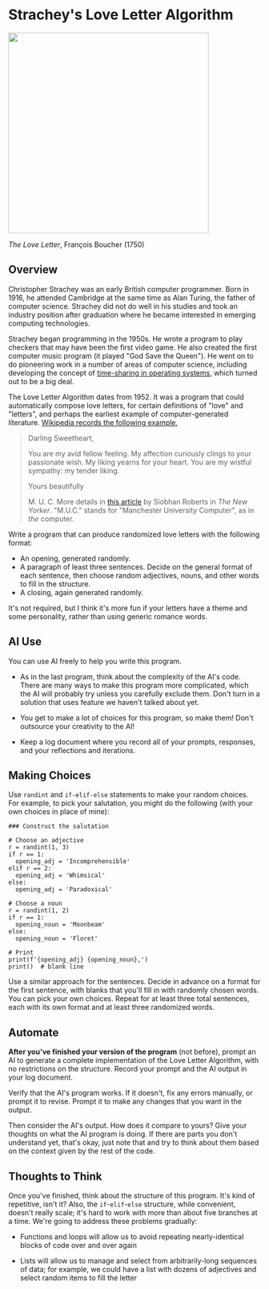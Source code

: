 # Strachey's Love Letter Algorithm

<img src="https://upload.wikimedia.org/wikipedia/commons/thumb/0/08/The_Love_Letter_E10722.jpg/1090px-The_Love_Letter_E10722.jpg" width="400px" />

*The Love Letter*, François Boucher (1750)

## Overview

Christopher Strachey was an early British computer programmer. Born in 1916, he attended Cambridge at the same time as Alan Turing, the father of computer science. Strachey did not do well in his studies and took an industry position after graduation where he became interested in emerging computing technologies.

Strachey began programming in the 1950s. He wrote a program to play checkers that may have been the first video game. He also created the first computer music program (it played "God Save the Queen"). He went on to do pioneering work in a number of areas of computer science, including developing the concept of [time-sharing in operating systems](https://en.wikipedia.org/wiki/Time-sharing), which turned out to be a big deal.

The Love Letter Algorithm dates from 1952. It was a program that could automatically compose love letters, for certain definitions of "love" and "letters", and perhaps the earliest example of computer-generated literature. [Wikipedia records the following example](https://en.wikipedia.org/wiki/Strachey_love_letter_algorithm),
> Darling Sweetheart,
>
>You are my avid fellow feeling. My affection curiously clings to your passionate wish. My liking yearns for your heart. You are my wistful sympathy: my tender liking.
>
>Yours beautifully
>
>M. U. C.
More details in [this article](https://www.newyorker.com/tech/annals-of-technology/christopher-stracheys-nineteen-fifties-love-machine) by Siobhan Roberts in *The New Yorker*. "M.U.C." stands for "Manchester University Computer", as in *the* computer.

Write a program that can produce randomized love letters with the following format:

- An opening, generated randomly.
- A paragraph of least three sentences. Decide on the general format of each sentence, then choose random adjectives, nouns, and other words to fill in the structure.
- A closing, again generated randomly.

It's not required, but I think it's more fun if your letters have a theme and some personality, rather than using generic romance words.

## AI Use

You can use AI freely to help you write this program.

- As in the last program, think about the complexity of the AI's code. There are many ways to make this program more complicated, which the AI will probably try unless you carefully exclude them. Don't turn in a solution that uses feature we haven't talked about yet.

- You get to make a lot of choices for this program, so make them! Don't outsource your creativity to the AI!

- Keep a log document where you record all of your prompts, responses, and your reflections and iterations.

## Making Choices

Use `randint` and `if-elif-else` statements to make your random choices. For example, to pick your salutation, you might do the following (with your own choices in place of mine):

```
### Construct the salutation

# Choose an adjective
r = randint(1, 3)
if r == 1:
  opening_adj = 'Incomprehensible'
elif r == 2:
  opening_adj = 'Whimsical'
else:
  opening_adj = 'Paradoxical'

# Choose a noun
r = randint(1, 2)
if r == 1:
  opening_noun = 'Moonbeam'
else:
  opening_noun = 'Floret'

# Print
print(f'{opening_adj} {opening_noun},')
print()  # blank line 
```

Use a similar approach for the sentences. Decide in advance on a format for the first sentence, with blanks that you'll fill in with randomly chosen words. You can pick your own choices. Repeat for at least three total sentences, each with its own format and at least three randomized words.

## Automate

**After you've finished your version of the program** (not before), prompt an AI to generate a complete implementation of the Love Letter Algorithm, with no restrictions on the structure. Record your prompt and the AI output in your log document.

Verify that the AI's program works. If it doesn't, fix any errors manually, or prompt it to revise. Prompt it to make any changes that you want in the output.

Then consider the AI's output. How does it compare to yours? Give your thoughts on what the AI program is doing. If there are parts you don't understand yet, that's okay, just note that and try to think about them based on the context given by the rest of the code.

## Thoughts to Think

Once you've finished, think about the structure of this program. It's kind of repetitive, isn't it? Also, the `if`-`elif`-`else` structure, while convenient, doesn't really scale; it's hard to work with more than about five branches at a time. We're going to address these problems gradually:

- Functions and loops will allow us to avoid repeating nearly-identical blocks of code over and over again

- Lists will allow us to manage and select from arbitrarily-long sequences of data; for example, we could have a list with dozens of adjectives and select random items to fill the letter

